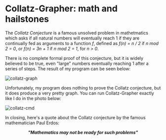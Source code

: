 # Collatz-Grapher: math and hailstones #

The <i>Collatz Conjecture</i> is a famous unsolved problem in mathetmatics which asks if all natural numbers will eventually reach 1 if they are continually fed as arguments to a function <i>f</i>, defined as <i>f(n) = n / 2</i> if <i>n mod 2 = 0</i>, or <i>f(n) = 3n + 1</i> if <i>n mod 2 = 1</i>, for <i>n > 0</i>.

There is no complete formal proof of this conjecture, but it is widely believed to be true, even "large" numbers eventually reaching 1 after a series of steps. The result of my program can be seen below:

 ![collatz-graph](https://github.com/jyoo980/collatz-grapher/blob/master/media/plot_10000.png) 

Unfortunately, my program does nothing to prove the Collatz conjecture, but it does produce a very pretty graph. You can run Collatz-Grapher exactly like I do in the photo below:

![collatz-cmd](https://github.com/jyoo980/collatz-grapher/blob/master/media/collatz_command.png)

In closing, here's a quote about the Collatz conjecture by the famous mathematician Paul Erdos:

<p align="center"><strong><i>"Mathematics may not be ready for such problems"</i></strong></p>

